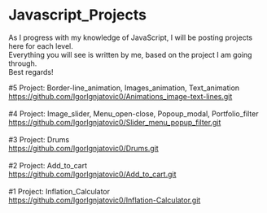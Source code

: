 # Javascript_Projects
As I progress with my knowledge of JavaScript, I will be posting projects here for each level. <br>
Everything you will see is written by me, based on the project I am going through. <br>
Best regards!

#5 Project: Border-line_animation, Images_animation, Text_animation <br>
https://github.com/IgorIgnjatovic0/Animations_image-text-lines.git
<br><br>
#4 Project: Image_slider, Menu_open-close, Popoup_modal, Portfolio_filter<br>
https://github.com/IgorIgnjatovic0/Slider_menu_popup_filter.git
<br><br>
#3 Project: Drums <br>
https://github.com/IgorIgnjatovic0/Drums.git
<br><br>
#2 Project: Add_to_cart<br>
https://github.com/IgorIgnjatovic0/Add_to_cart.git
<br><br>
#1 Project: Inflation_Calculator<br>
https://github.com/IgorIgnjatovic0/Inflation-Calculator.git
<br><br>
